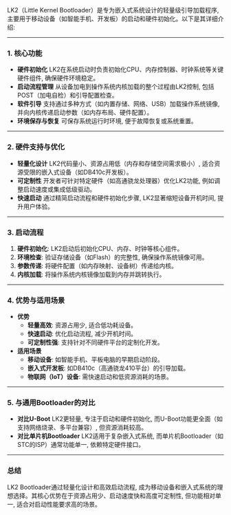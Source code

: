
LK2（Little Kernel Bootloader）是专为嵌入式系统设计的轻量级引导加载程序, 主要用于移动设备（如智能手机、开发板）的启动和硬件初始化。以下是其详细介绍:

---

### **1. 核心功能**
- **硬件初始化**
  LK2在系统启动时负责初始化CPU、内存控制器、时钟系统等关键硬件组件, 确保硬件环境稳定。
- **启动流程管理**
  从设备加电到操作系统内核加载的整个过程由LK2控制, 包括POST（加电自检）和引导配置检查。
- **软件引导**
  支持通过多种方式（如内置存储、网络、USB）加载操作系统镜像, 并向内核传递启动参数（如内存布局、硬件配置）。
- **环境保存与恢复**
  可保存系统运行时环境, 便于故障恢复或系统重置。

---

### **2. 硬件支持与优化**
- **轻量化设计**
  LK2代码量小、资源占用低（内存和存储空间需求极小）, 适合资源受限的嵌入式设备（如DB410c开发板）。
- **可定制性**
  开发者可针对特定硬件（如高通骁龙处理器）优化LK2功能, 例如调整启动速度或集成低级驱动。
- **快速启动**
  通过精简启动流程和硬件初始化步骤, LK2显著缩短设备开机时间, 提升用户体验。

---

### **3. 启动流程**
1. **硬件初始化**: LK2启动后初始化CPU、内存、时钟等核心组件。
2. **环境检查**: 验证存储设备（如Flash）的完整性, 确保操作系统镜像可用。
3. **参数传递**: 将硬件配置（如内存映射、设备树）传递给内核。
4. **内核加载**: 将操作系统内核镜像加载到内存并跳转执行。

---

### **4. 优势与适用场景**
- **优势**
  - **轻量高效**: 资源占用少, 适合低功耗设备。
  - **快速启动**: 优化启动流程, 减少开机时间。
  - **可定制性强**: 支持针对不同硬件平台的定制化开发。
- **适用场景**
  - **移动设备**: 如智能手机、平板电脑的早期启动阶段。
  - **嵌入式开发板**: 如DB410c（高通骁龙410平台）的引导加载。
  - **物联网（IoT）设备**: 需快速启动和低资源消耗的场景。

---

### **5. 与通用Bootloader的对比**
- **对比U-Boot**
  LK2更轻量, 专注于启动和硬件初始化, 而U-Boot功能更全面（如支持网络烧录、多平台兼容）, 但资源消耗较高。
- **对比单片机Bootloader**
  LK2适用于复杂嵌入式系统, 而单片机Bootloader（如STC的ISP）通常功能单一, 依赖特定硬件接口。

---

### **总结**
LK2 Bootloader通过轻量化设计和高效启动流程, 成为移动设备和嵌入式系统的理想选择。其核心优势在于资源占用少、启动速度快和高度可定制性, 但功能相对单一, 适合对启动性能要求高的场景。